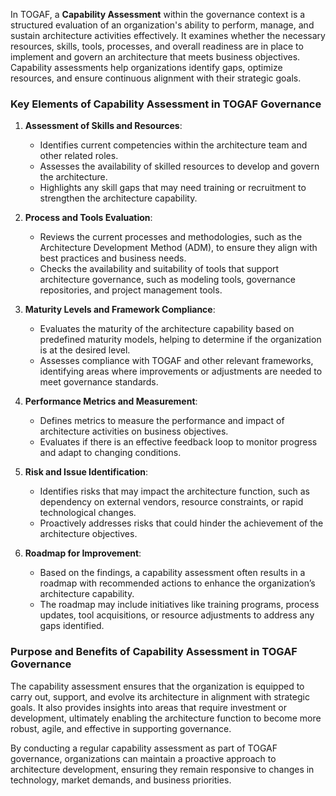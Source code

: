 In TOGAF, a **Capability Assessment** within the governance context is a structured evaluation of an organization's ability to perform, manage, and sustain architecture activities effectively. It examines whether the necessary resources, skills, tools, processes, and overall readiness are in place to implement and govern an architecture that meets business objectives. Capability assessments help organizations identify gaps, optimize resources, and ensure continuous alignment with their strategic goals.

### Key Elements of Capability Assessment in TOGAF Governance

1. **Assessment of Skills and Resources**:
   - Identifies current competencies within the architecture team and other related roles.
   - Assesses the availability of skilled resources to develop and govern the architecture.
   - Highlights any skill gaps that may need training or recruitment to strengthen the architecture capability.

2. **Process and Tools Evaluation**:
   - Reviews the current processes and methodologies, such as the Architecture Development Method (ADM), to ensure they align with best practices and business needs.
   - Checks the availability and suitability of tools that support architecture governance, such as modeling tools, governance repositories, and project management tools.
   
3. **Maturity Levels and Framework Compliance**:
   - Evaluates the maturity of the architecture capability based on predefined maturity models, helping to determine if the organization is at the desired level.
   - Assesses compliance with TOGAF and other relevant frameworks, identifying areas where improvements or adjustments are needed to meet governance standards.

4. **Performance Metrics and Measurement**:
   - Defines metrics to measure the performance and impact of architecture activities on business objectives.
   - Evaluates if there is an effective feedback loop to monitor progress and adapt to changing conditions.

5. **Risk and Issue Identification**:
   - Identifies risks that may impact the architecture function, such as dependency on external vendors, resource constraints, or rapid technological changes.
   - Proactively addresses risks that could hinder the achievement of the architecture objectives.

6. **Roadmap for Improvement**:
   - Based on the findings, a capability assessment often results in a roadmap with recommended actions to enhance the organization’s architecture capability.
   - The roadmap may include initiatives like training programs, process updates, tool acquisitions, or resource adjustments to address any gaps identified.

### Purpose and Benefits of Capability Assessment in TOGAF Governance

The capability assessment ensures that the organization is equipped to carry out, support, and evolve its architecture in alignment with strategic goals. It also provides insights into areas that require investment or development, ultimately enabling the architecture function to become more robust, agile, and effective in supporting governance.

By conducting a regular capability assessment as part of TOGAF governance, organizations can maintain a proactive approach to architecture development, ensuring they remain responsive to changes in technology, market demands, and business priorities.
